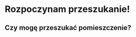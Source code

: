 # Rozpoczynam przeszukanie!

## Czy mogę przeszukać pomieszczenie?


[//]: # (    )
[//]: # ([Drzwi są zamknięte]&#40;drzwi-zamkniete/drzwi-sa-zamkniete.md&#41;)

[//]: # ()
[//]: # ([Nie ma drzwi lub są zniszczone]&#40;drzwi-otwarte-lub-zniszczone/drzwi-sa-otwarte-lub-zniszczone.md&#41;)



